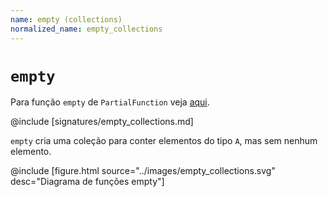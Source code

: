 ```yaml
---
name: empty (collections)
normalized_name: empty_collections
---
```


# `empty`

Para função `empty` de `PartialFunction` veja [aqui](./empty_PartialFunction).

@include [signatures/empty_collections.md]

`empty` cria uma coleção para conter elementos do tipo `A`, mas sem nenhum elemento.

@include [figure.html source="../images/empty_collections.svg" desc="Diagrama de funções empty"]

